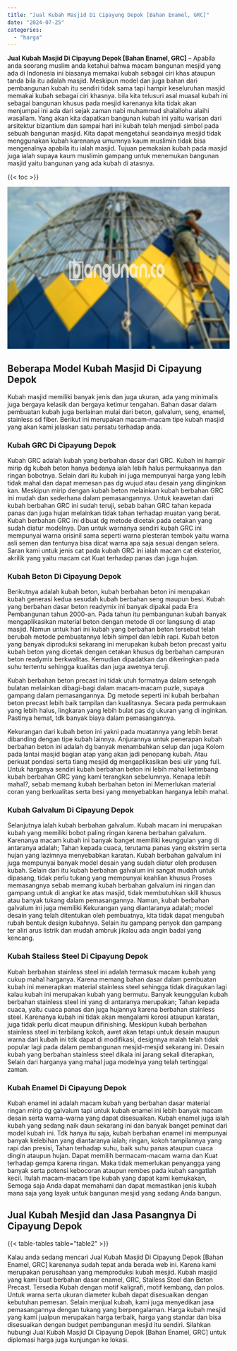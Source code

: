 ```yaml
---
title: "Jual Kubah Masjid Di Cipayung Depok [Bahan Enamel, GRC]"
date: "2024-07-25"
categories: 
  - "harga"
---
```


**Jual Kubah Masjid Di Cipayung Depok \[Bahan Enamel, GRC\]** – Apabila anda seorang muslim anda ketahui bahwa macam bangunan mesjid yang ada di Indonesia ini biasanya memakai kubah sebagai ciri khas ataupun tanda bila itu adalah masjid. Meskipun model dan juga bahan dari pembangunan kubah itu sendiri tidak sama tapi hampir keseluruhan masjid memakai kubah sebagai ciri khasnya. bila kita telusuri asal muasal kubah ini sebagai bangunan khusus pada mesjid karenanya kita tidak akan menjumpai ini ada dari sejak zaman nabi muhammad shalallohu alaihi wasallam. Yang akan kita dapatkan bangunan kubah ini yaitu warisan dari arsitektur bizantium dan sampai hari ini kubah telah menjadi simbol pada sebuah bangunan masjid. Kita dapat mengetahui seandainya mesjid tidak menggunakan kubah karenanya umumnya kaum muslimin tidak bisa mengenalnya apabila itu ialah masjid. Tujuan pemakaian kubah pada masjid juga ialah supaya kaum muslimin gampang untuk menemukan bangunan masjid yaitu bangunan yang ada kubah di atasnya.

{{< toc >}}

![Jual Kubah Masjid Di Cipayung Depok [Bahan Enamel, GRC]](/images/jual-kubah-masjid-33.png)

## Beberapa Model Kubah Masjid Di Cipayung Depok

Kubah masjid memiliki banyak jenis dan juga ukuran, ada yang minimalis juga bergaya kelasik dan bergaya ketimur tengahan. Bahan dasar dalam pembuatan kubah juga berlainan mulai dari beton, galvalum, seng, enamel, stainless sd fiber. Berikut ini merupakan macam-macam tipe kubah masjid yang akan kami jelaskan satu persatu terhadap anda.

### Kubah GRC Di Cipayung Depok

Kubah GRC adalah kubah yang berbahan dasar dari GRC. Kubah ini hampir mirip dg kubah beton hanya bedanya ialah lebih halus permukaannya dan ringan bobotnya. Selain dari itu kubah ini juga mempunyai harga yang lebih tidak mahal dan dapat memesan pas dg wujud atau desain yang diinginkan kan. Meskipun mirip dengan kubah beton melainkan kubah berbahan GRC ini mudah dan sederhana dalam pemasangannya. Untuk keawetan dari kubah berbahan GRC ini sudah teruji, sebab bahan GRC tahan kepada panas dan juga hujan melainkan tidak tahan terhadap muatan yang berat. Kubah berbahan GRC ini dibuat dg metode dicetak pada cetakan yang sudah diatur modelnya. Dan untuk warnanya sendiri kubah GRC ini mempunyai warna orisinil sama seperti warna plesteran tembok yaitu warna asli semen dan tentunya bisa dicat warna apa saja sesuai dengan selera. Saran kami untuk jenis cat pada kubah GRC ini ialah macam cat eksterior, akrilik yang yaitu macam cat Kuat terhadap panas dan juga hujan.

### Kubah Beton Di Cipayung Depok

Berikutnya adalah kubah beton, kubah berbahan beton ini merupakan kubah generasi kedua sesudah kubah berbahan seng maupun besi. Kubah yang berbahan dasar beton readymix ini banyak dipakai pada Era Pembangunan tahun 2000-an. Pada tahun itu pembangunan kubah banyak mengaplikasikan material beton dengan metode di cor langsung di atap masjid. Namun untuk hari ini kubah yang berbahan beton tersebut telah berubah metode pembuatannya lebih simpel dan lebih rapi. Kubah beton yang banyak diproduksi sekarang ini merupakan kubah beton precast yaitu kubah beton yang dicetak dengan cetakan khusus dg berbahan campuran beton readymix berkwalitas. Kemudian dipadatkan dan dikeringkan pada suhu tertentu sehingga kualitas dan juga awetnya teruji.

Kubah berbahan beton precast ini tidak utuh formatnya dalam setengah bulatan melainkan dibagi-bagi dalam macam-macam puzle, supaya gampang dalam pemasangannya. Dg metode seperti ini kubah berbahan beton precast lebih baik tampilan dan kualitasnya. Secara pada permukaan yang lebih halus, lingkaran yang lebih bulat pas dg ukuran yang di inginkan. Pastinya hemat, tdk banyak biaya dalam pemasangannya.

Kekurangan dari kubah beton ini yakni pada muatannya yang lebih berat dibanding dengan tipe kubah lainnya. Anjurannya untuk penerapan kubah berbahan beton ini adalah dg banyak menambahkan selup dan juga Kolom pada lantai masjid bagian atap yang akan jadi penopang kubah. Atau perkuat pondasi serta tiang mesjid dg mengaplikasikan besi ulir yang full. Untuk harganya sendiri kubah berbahan beton ini lebih mahal ketimbang kubah berbahan GRC yang kami terangkan sebelumnya. Kenapa lebih mahal?, sebab memang kubah berbahan beton ini Memerlukan material coran yang berkualitas serta besi yang menyebabkan harganya lebih mahal.

### Kubah Galvalum Di Cipayung Depok

Selanjutnya ialah kubah berbahan galvalum. Kubah macam ini merupakan kubah yang memiliki bobot paling ringan karena berbahan galvalum. Karenanya macam kubah ini banyak banget memiliki keunggulan yang di antaranya adalah; Tahan kepada cuaca, terutama panas yang ekstrim serta hujan yang lazimnya menyebabkan karatan. Kubah berbahan galvalum ini juga mempunyai banyak model desain yang sudah diatur oleh produsen kubah. Selain dari itu kubah berbahan galvalum ini sangat mudah untuk dipasang, tidak perlu tukang yang mempunyai keahlian khusus Proses memasangnya sebab memang kubah berbahan galvalum ini ringan dan gampang untuk di angkat ke atas masjid, tidak membutuhkan skill khusus atau banyak tukang dalam pemasangannya. Namun, kubah berbahan galvalum ini juga memiliki Kekurangan yang diantaranya adalah; model desain yang telah ditentukan oleh pembuatnya, kita tidak dapat mengubah rubah bentuk design kubahnya. Selain itu gampang penyok dan gampang ter aliri arus listrik dan mudah ambruk jikalau ada angin badai yang kencang.

### Kubah Stailess Steel Di Cipayung Depok

Kubah berbahan stainless steel ini adalah termasuk macam kubah yang cukup mahal harganya. Karena memang bahan dasar dalam pembuatan kubah ini menerapkan material stainless steel sehingga tidak diragukan lagi kalau kubah ini merupakan kubah yang bermutu. Banyak keunggulan kubah berbahan stainless steel ini yang di antaranya merupakan; Tahan kepada cuaca, yaitu cuaca panas dan juga hujannya karena berbahan stainless steel. Karenanya kubah ini tidak akan mengalami korosi ataupun karatan, juga tidak perlu dicat maupun difinishing. Meskipun kubah berbahan stainless steel ini terbilang kokoh, awet akan tetapi untuk desain maupun warna dari kubah ini tdk dapat di modifikasi, designnya malah telah tidak popular lagi pada dalam pembangunan mesjid-mesjid sekarang ini. Desain kubah yang berbahan stainless steel dikala ini jarang sekali diterapkan, Selain dari harganya yang mahal juga modelnya yang telah tertinggal zaman.

### Kubah Enamel Di Cipayung Depok

Kubah enamel ini adalah macam kubah yang berbahan dasar material ringan mirip dg galvalum tapi untuk kubah enamel ini lebih banyak macam desain serta warna-warna yang dapat disesuaikan. Kubah enamel juga ialah kubah yang sedang naik daun sekarang ini dan banyak banget peminat dari model kubah ini. Tdk hanya itu saja, kubah berbahan enamel ini mempunyai banyak kelebihan yang diantaranya ialah; ringan, kokoh tampilannya yang rapi dan presisi, Tahan terhadap suhu, baik suhu panas ataupun cuaca dingin ataupun hujan. Dapat memilih bermacam-macam warna dan Kuat terhadap gempa karena ringan. Maka tidak memerlukan penyangga yang banyak serta potensi kebocoran ataupun rembes pada kubah sangatlah kecil. Itulah macam-macam tipe kubah yang dapat kami kemukakan, Semoga saja Anda dapat memahami dan dapat memastikan jenis kubah mana saja yang layak untuk bangunan mesjid yang sedang Anda bangun.

## Jual Kubah Mesjid dan Jasa Pasangnya Di Cipayung Depok

{{< table-tables table="table2" >}}

Kalau anda sedang mencari Jual Kubah Masjid Di Cipayung Depok \[Bahan Enamel, GRC\] karenanya sudah tepat anda berada web ini. Karena kami merupakan perusahaan yang memproduksi kubah mesjid. Kubah masjid yang kami buat berbahan dasar enamel, GRC, Stailess Steel dan Beton Precast. Tersedia Kubah dengan motif kaligrafi, motif kembang, dan polos. Untuk warna serta ukuran diameter kubah dapat disesuaikan dengan kebutuhan pemesan. Selain menjual kubah, kami juga menyedikan jasa pemasangannya dengan tukang yang berpengalaman. Harga kubah mesjid yang kami jualpun merupakan harga terbaik, harga yang standar dan bisa disesuaikan dengan budget pembangunan mesjid itu sendiri. Silahkan hubungi Jual Kubah Masjid Di Cipayung Depok \[Bahan Enamel, GRC\] untuk diplomasi harga juga kunjungan ke lokasi.
